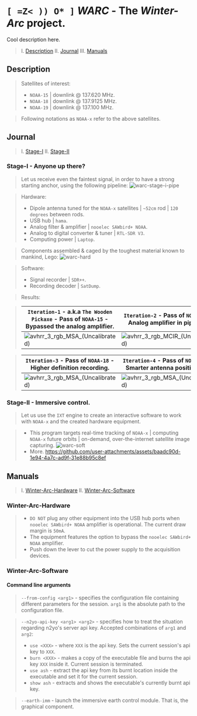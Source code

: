# `[ =Z< )) O* ]` _WARC_ - The *Winter-Arc* project. 
Cool description here.

> I.  [Description](#Description)
> II. [Journal](#Journal)
> III. [Manuals](#Manuals)


## Description
> Satellites of interest:
> - `NOAA-15` | downlink @ 137.620 MHz.
> - `NOAA-18` | downlink @ 137.9125 MHz.
> - `NOAA-19` | downlink @ 137.100 MHz.

> Following notations as `NOAA-x` refer to the above satellites.

## Journal

> I. [Stage-I](#Stage-I)
> II. [Stage-II](#Stage-II)

### Stage-I - Anyone up there?
> Let us receive even the faintest signal, in order to have a strong starting anchor, using the following pipeline:
> ![warc-stage-i-pipe](https://github.com/user-attachments/assets/e3677ac9-e98d-4575-b429-7d97479286e7)

> Hardware: 
> - Dipole antenna tuned for the `NOAA-x` satellites | `~52cm` rod | `120 degrees` between rods.
> - USB hub | `hama`.
> - Analog filter & amplifier | `nooelec SAWbird+ NOAA`.
> - Analog to digital converter & tuner | `RTL-SDR V3`.
> - Computing power | `Laptop`.

> Components assembled & caged by the toughest material known to mankind, Lego:
> ![warc-hard](https://github.com/user-attachments/assets/4f6e0a34-ed91-43ee-b529-0ed289bf17c4)

> Software:
> - Signal recorder | `SDR++`.
> - Recording decoder | `SatDump`.

> Results:

> | `Iteration-1` - a.k.a `The Wooden Pickaxe` - Pass of `NOAA-15` - Bypassed the analog amplifier. | `Iteration-2` - Pass of `NOAA-15` - Analog amplifier in pipeline. |
> |-|-|
> |![avhrr_3_rgb_MSA_(Uncalibrated)](https://github.com/user-attachments/assets/ed0b09d1-7a37-48a5-929b-51cf451e5687)|![avhrr_3_rgb_MCIR_(Uncalibrated)](https://github.com/user-attachments/assets/1e8bba32-5f01-4c1e-b3cf-be9410e26eca)|

> | `Iteration-3` - Pass of `NOAA-18` - Higher definition recording. | `Iteration-4` - Pass of `NOAA-18` - Smarter antenna positioning. |
> |-|-|
> |![avhrr_3_rgb_MSA_(Uncalibrated)](https://github.com/user-attachments/assets/3cb87800-2a46-44d0-82a2-5042a538dfe2)|![avhrr_3_rgb_MSA_(Uncalibrated)](https://github.com/user-attachments/assets/586c27b8-2e04-4950-ad44-fc6904407af7)|

### Stage-II - Immersive control.
> Let us use the `IXT` engine to create an interactive software to work with `NOAA-x` and the created hardware equipment.

> - This program targets real-time tracking of `NOAA-x` | computing `NOAA-x` future orbits | on-demand, over-the-internet satellite image capturing.
> ![warc-soft](https://github.com/user-attachments/assets/af779d77-e20a-4efb-b664-691f78f4071b)
> - More. https://github.com/user-attachments/assets/baadc90d-1e94-4a7c-ad9f-31e88b95c8ef

## Manuals
> I. [Winter-Arc-Hardware](#Winter-Arc-Hardware)
> II. [Winter-Arc-Software](#Winter-Arc-Software)

### Winter-Arc-Hardware
> - `DO NOT` plug any other equipment into the USB hub ports when `nooelec SAWbird+ NOAA` amplifier is operational. The current draw margin is `50mA`.
> - The equipment features the option to bypass the `nooelec SAWbird+ NOAA` amplifier.
> - Push down the lever to cut the power supply to the acquisition devices.

### Winter-Arc-Software

#### Command line arguments
> `--from-config <arg1>` - specifies the configuration file containing different parameters for the session. `arg1` is the absolute path to the configuration file.

> `--n2yo-api-key <arg1> <arg2>` - specifies how to treat the situation regarding n2yo's server api key. Accepted combinations of `arg1` and `arg2`:
> - `use <XXX>` - where `XXX` is the api key. Sets the current session's api key to `XXX`.
> - `burn <XXX>` - makes a copy of the executable file and burns the api key `XXX` inside it. Current session is terminated.
> - `use ash` - extract the api key from its burnt location inside the executable and set it for the current session.
> - `show ash` - extracts and shows the executable's currently burnt api key.

> `--earth-imm` - launch the immersive earth control module. That is, the graphical component.
